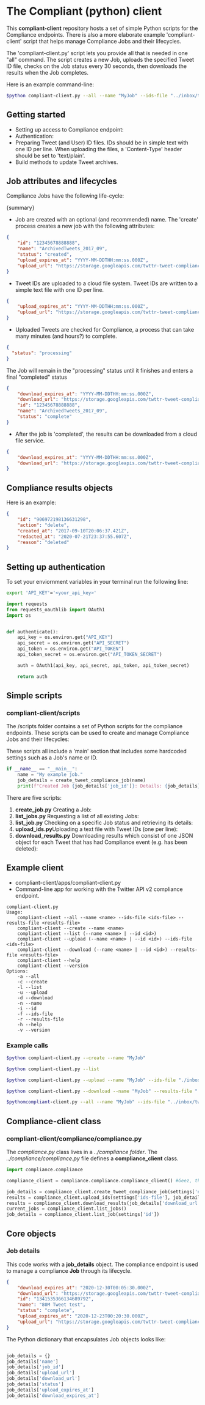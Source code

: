 # The Compliant (python) client

This **compliant-client** repository hosts a set of simple Python scripts for the Compliance endpoints. There is also a 
more elaborate example 'compliant-client' script that helps manage Compliance Jobs and their lifecycles. 

The 'compliant-client.py' script lets you provide all that is needed in one "all" command. The script creates a new Job, uploads
the specified Tweet ID file, checks on the Job status every 30 seconds, then downloads the results when the Job completes.  

Here is an example command-line:   

```bash
$python compliant-client.py --all --name "MyJob" --ids-file "../inbox/tweet_ids.txt" --results-file "../outbox/results.json"
```
 
## Getting started

   + Setting up access to Compliance endpoint:  
   + Authentication:  
   + Preparing Tweet (and User) ID files. IDs should be in simple text with one ID per line. When uploading 
   the files, a 'Content-Type' header should be set to 'text/plain'. 
   + Build methods to update Tweet archives. 
 
## Job attributes and lifecycles 
 
Compliance Jobs have the following life-cycle:


{summary}


* Job are created with an optional (and recommended) name. The 'create' process creates a new job with the following attributes:
 
```json
{
    "id": "12345678888888",
    "name": "ArchivedTweets_2017_09",
    "status": "created",
    "upload_expires_at": "YYYY-MM-DDTHH:mm:ss.000Z",
    "upload_url": "https://storage.googleapis.com/twttr-tweet-compliance/12345678888888/submission..."
}
```

 
* Tweet IDs are uploaded to a cloud file system. Tweet IDs are written to a simple text file with one ID per line. 


```json
{
    "upload_expires_at": "YYYY-MM-DDTHH:mm:ss.000Z",
    "upload_url": "https://storage.googleapis.com/twttr-tweet-compliance/12345678888888/submission..."
}
```

* Uploaded Tweets are checked for Compliance, a process that can take many minutes (and hours?) to complete. 

```json
{
  "status": "processing"
}

```

The Job will remain in the "processing" status until it finishes and enters a final "completed" status


```json
{
    "download_expires_at": "YYYY-MM-DDTHH:mm:ss.000Z",
    "download_url": "https://storage.googleapis.com/twttr-tweet-compliance/12345678888888/delivery/...",
    "id": "12345678888888",
    "name": "ArchivedTweets_2017_09",
    "status": "complete"
}    
```

* After the job is 'completed', the results can be downloaded from a cloud file service. 

```json
{
    "download_expires_at": "YYYY-MM-DDTHH:mm:ss.000Z",
    "download_url": "https://storage.googleapis.com/twttr-tweet-compliance/12345678888888/delivery/..."
}
```

## Compliance results objects  
  
  Here is an example:
  
  ```json
  {
	  "id": "906972198136631298",
	  "action": "delete",
	  "created_at": "2017-09-10T20:06:37.421Z",
	  "redacted_at": "2020-07-21T23:37:55.607Z",
	  "reason": "deleted"
  }
 ``` 


## Setting up authentication

To set your enviornment variables in your terminal run the following line:

```bash
export 'API_KEY'='<your_api_key>'
```

```python
import requests
from requests_oauthlib import OAuth1
import os


def authenticate():
    api_key = os.environ.get("API_KEY")
    api_secret = os.environ.get("API_SECRET")
    api_token = os.environ.get("API_TOKEN")
    api_token_secret = os.environ.get("API_TOKEN_SECRET")

    auth = OAuth1(api_key, api_secret, api_token, api_token_secret)

    return auth
```

## Simple scripts
### compliant-client/scripts

The /scripts folder contains a set of Python scripts for the compliance endpoints. These scripts can be used to create 
and manage Compliance Jobs and their lifecycles:

These scripts all include a 'main' section that includes some hardcoded settings such as a Job's name or ID. 

```python
if __name__ == "__main__":
    name = "My example job."
    job_details = create_tweet_compliance_job(name)
    print(f"Created Job {job_details['job_id']}: Details: {job_details}")
```
There are five scripts:
  1) **create_job.py** Creating a Job: 
  2) **list_jobs.py** Requesting a list of all existing Jobs: 
  3) **list_job.py** Checking on a specific Job status and retrieving its details: 
  4) **upload_ids.py**Uploading a text file with Tweet IDs (one per line):  
  5) **download_results.py** Downloading results which consist of one JSON object for each Tweet that has had Compliance event (e.g. has been 
  deleted):  

## Example client
+ compliant-client/apps/compliant-client.py
+ Command-line app for working with the Twitter API v2 compliance endpoint. 


```
compliant-client.py
Usage:
    compliant-client --all --name <name> --ids-file <ids-file> --results-file <results-file>
    compliant-client --create --name <name>
    compliant-client --list (--name <name> | --id <id>)
    compliant-client --upload (--name <name> | --id <id>) --ids-file <ids-file>
    compliant-client --download (--name <name> | --id <id>) --results-file <results-file>
    compliant-client --help
    compliant-client --version
Options:
    -a --all
    -c --create
    -l --list
    -u --upload
    -d --download
    -n --name
    -i --id
    -f --ids-file
    -r --results-file
    -h --help
    -v --version
```    

### Example calls
 
```bash
$python compliant-client.py --create --name "MyJob"
``` 
 
```bash
$python compliant-client.py --list
``` 

```bash
$python compliant-client.py --upload --name "MyJob" --ids-file "./inbox/tweet_ids.txt"
``` 

```bash
$python compliant-client.py --download --name "MyJob" --results-file "./oubox/results.txt"
``` 
 

```bash
$pythomcompliant-client.py --all --name "MyJob" --ids-file "../inbox/tweet_ids.txt" --results-file "../outbox/results.json"
``` 


## Compliance-client class

### compliant-client/compliance/compliance.py

The *compliance.py* class lives in a *../compliance folder*. The *../compliance/compliance.py* file defines a **compliance_client** class. 

```python
import compliance.compliance

compliance_client = compliance.compliance.compliance_client() #Geez, that some odd looking syntax. 

job_details = compliance_client.create_tweet_compliance_job(settings['name'])
results = compliance_client.upload_ids(settings['ids-file'], job_details['upload_url'])
results = compliance_client.download_results(job_details['download_url'], settings['results-file'])
current_jobs = compliance_client.list_jobs()
job_details = compliance_client.list_job(settings['id'])

```
  
  
  


## Core objects

### Job details

This code works with a **job_details** object. The compliance endpoint is used to manage a compliance **Job** through its lifecycle. 


```json
{
    "download_expires_at": "2020-12-30T00:05:30.000Z",
    "download_url": "https://storage.googleapis.com/twttr-tweet-compliance/1341535366134689792/delivery/...",
    "id": "1341535366134689792",
    "name": "80M Tweet test",
    "status": "complete",
    "upload_expires_at": "2020-12-23T00:20:30.000Z",
    "upload_url": "https://storage.googleapis.com/twttr-tweet-compliance/1341535366134689792/submission/..."
}
```

The Python dictionary that encapsulates Job objects looks like:

```python

job_details = {}
job_details['name']
job_details['job_id']
job_details['upload_url']
job_details['download_url']
job_details['status']
job_details['upload_expires_at']
job_details['download_expires_at']


```